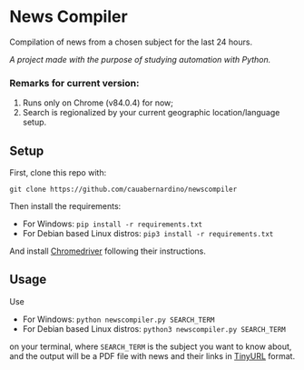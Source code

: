 # News Compiler

Compilation of news from a chosen subject for the last 24 hours.

*A project made with the purpose of studying automation with Python.*


###  Remarks for current version:

1) Runs only on Chrome (v84.0.4) for now;
2) Search is regionalized by your current geographic location/language setup.

## Setup

First, clone this repo with:

`git clone https://github.com/cauabernardino/newscompiler`

Then install the requirements:
- For Windows: `pip install -r requirements.txt`
- For Debian based Linux distros: `pip3 install -r requirements.txt`

And install [Chromedriver](https://github.com/SeleniumHQ/selenium/wiki/ChromeDriver) following their instructions.



## Usage

Use

* For Windows: `python newscompiler.py SEARCH_TERM`
* For Debian based Linux distros: `python3 newscompiler.py SEARCH_TERM` 

on your terminal, where `SEARCH_TERM` is the subject you want to know about, and the output will be a PDF file with news and their links in [TinyURL](https://tinyurl.com/) format.
